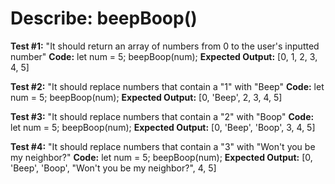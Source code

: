 # Describe: beepBoop()

__Test #1:__ "It should return an array of numbers from 0 to the user's inputted number"
__Code:__
let num = 5;
beepBoop(num);
__Expected Output:__ [0, 1, 2, 3, 4, 5]

__Test #2:__ "It should replace numbers that contain a "1" with "Beep"
__Code:__
let num = 5;
beepBoop(num);
__Expected Output:__ [0, 'Beep', 2, 3, 4, 5]

__Test #3:__ "It should replace numbers that contain a "2" with "Boop"
__Code:__
let num = 5;
beepBoop(num);
__Expected Output:__ [0, 'Beep', 'Boop', 3, 4, 5]

__Test #4:__ "It should replace numbers that contain a "3" with "Won't you be my neighbor?"
__Code:__
let num = 5;
beepBoop(num);
__Expected Output:__ [0, 'Beep', 'Boop', "Won't you be my neighbor?", 4, 5]